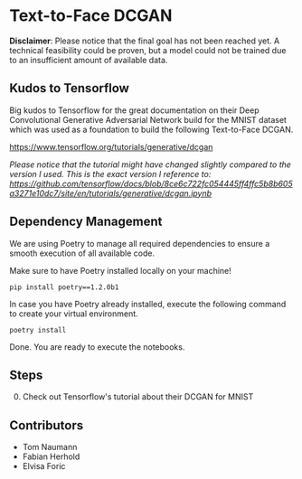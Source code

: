 # Text-to-Face DCGAN

**Disclaimer**:
Please notice that the final goal has not been reached yet.
A technical feasibility could be proven, but a model could not be trained due to an insufficient amount of available data.

## Kudos to Tensorflow
Big kudos to Tensorflow for the great documentation on their Deep Convolutional Generative Adversarial Network build for the MNIST dataset which was used as a foundation to build the following Text-to-Face DCGAN.

https://www.tensorflow.org/tutorials/generative/dcgan

*Please notice that the tutorial might have changed slightly compared to the version I used.
This is the exact version I reference to: https://github.com/tensorflow/docs/blob/8ce6c722fc054445ff4ffc5b8b605a3271e10dc7/site/en/tutorials/generative/dcgan.ipynb*

## Dependency Management
We are using Poetry to manage all required dependencies to ensure a smooth execution of all available code.

Make sure to have Poetry installed locally on your machine!

```
pip install poetry==1.2.0b1
```

In case you have Poetry already installed, execute the following command to create your virtual environment.

```
poetry install
```

Done. You are ready to execute the notebooks.

## Steps
0. Check out Tensorflow's tutorial about their DCGAN for MNIST

## Contributors
- Tom Naumann
- Fabian Herhold
- Elvisa Foric